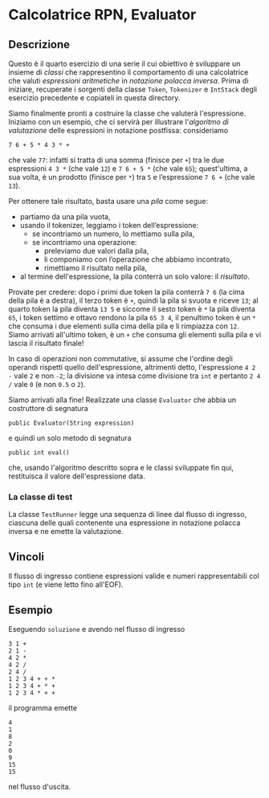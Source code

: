 Calcolatrice RPN, Evaluator
===========================

Descrizione
-----------

Questo è il quarto esercizio di una serie il cui obiettivo è sviluppare un
insieme di *classi* che rappresentino il comportamento di una calcolatrice che
valuti *espressioni aritmetiche* in *notazione polacca inversa*. Prima di
iniziare, recuperate i sorgenti della classe `Token`, `Tokenizer` e `IntStack`
degli esercizio precedente e copiateli in questa directory.

Siamo finalmente pronti a costruire la classe che valuterà l'espressione.
Iniziamo con un esempio, che ci servirà per illustrare l'*algoritmo di
valutazione* delle espressioni in notazione postfissa: consideriamo

    7 6 + 5 * 4 3 * +

che vale `77`: infatti si tratta di una somma (finisce per `+`) tra le due
espressioni `4 3 *` (che vale `12`) e `7 6 + 5 *` (che vale `65`); quest'ultima,
a sua volta, è un prodotto (finisce per `*`) tra `5` e l’espressione `7 6 +`
(che vale `13`).

Per ottenere tale risultato, basta usare una *pila* come segue:

* partiamo da una pila vuota,
* usando il tokenizer, leggiamo i token dell’espressione:
    * se incontriamo un numero, lo mettiamo sulla pila,
    * se incontriamo una operazione:
        * preleviamo due valori dalla pila,
        * li componiamo con l’operazione che abbiamo incontrato,
        * rimettiamo il risultato nella pila,
* al termine dell'espressione, la pila conterrà un solo valore: il *risultato*.

Provate per credere: dopo i primi due token la pila conterrà `7 6` (la cima
della pila è a destra), il terzo token è `+`, quindi la pila si svuota e riceve
`13`; al quarto token la pila diventa `13 5` e siccome il sesto token è `*` la
pila diventa `65`, i token settimo e ottavo rendono la pila `65 3 4`, il
penultimo token è un `*` che consuma i due elementi sulla cima della pila e li
rimpiazza con `12`. Siamo arrivati all'ultimo token, è un `+` che consuma gli
elementi sulla pila e vi lascia il risultato finale!

In caso di operazioni non commutative, si assume che l'ordine degli operandi
rispetti quello dell'espressione, altrimenti detto, l'espressione `4 2 -` vale
`2` e non `-2`; la divisione va intesa come divisione tra `int` e pertanto `2 4 /`
vale `0` (e non `0.5` o `2`).

Siamo arrivati alla fine! Realizzate una classe `Evaluator` che abbia un
costruttore di segnatura

    public Evaluator(String expression)

e quindi un solo metodo di segnatura

    public int eval()

  che, usando l'algoritmo descritto sopra e le classi sviluppate fin qui,
  restituisca il valore dell'espressione data.

### La classe di test

La classe `TestRunner` legge una sequenza di linee dal flusso di ingresso,
ciascuna delle quali contenente una espressione in notazione polacca inversa e
ne emette la valutazione.


Vincoli
-------

Il flusso di ingresso contiene espressioni valide e numeri rappresentabili col
tipo `int` (e viene letto fino all'EOF).


Esempio
-------

Eseguendo `soluzione` e avendo nel flusso di ingresso

    3 1 +
    2 1 -
    4 2 *
    4 2 /
    2 4 /
    1 2 3 4 + + *
    1 2 3 4 + * +
    1 2 3 4 * + +

il programma emette

    4
    1
    8
    2
    0
    9
    15
    15

nel flusso d'uscita.

